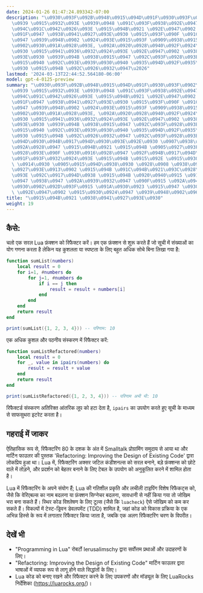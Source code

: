 ```yaml
---
date: 2024-01-26 01:47:24.893342-07:00
description: "\u0930\u093F\u092B\u0948\u0915\u094D\u091F\u0930\u093F\u0902\u0917 \u0935\
  \u0939 \u0915\u0932\u093E \u0939\u0948 \u091C\u093F\u0938\u092E\u0947\u0902 \u092E\
  \u094C\u091C\u0942\u0926\u093E \u0915\u094B\u0921 \u092E\u0947\u0902 \u091B\u094B\
  \u091F\u0947 \u0938\u0941\u0927\u093E\u0930 \u0915\u093F\u090F \u091C\u093E\u0924\
  \u0947 \u0939\u0948\u0902 \u0924\u093E\u0915\u093F \u0909\u0938\u0915\u0940 \u0938\
  \u0902\u0930\u091A\u0928\u093E, \u092A\u0920\u0928\u0940\u092F\u0924\u093E \u0914\
  \u0930 \u0915\u0941\u0936\u0932\u0924\u093E \u092E\u0947\u0902 \u0938\u0941\u0927\
  \u093E\u0930 \u0939\u094B \u0938\u0915\u0947 \u092C\u093F\u0928\u093E \u0907\u0938\
  \u0915\u0940 \u092C\u093E\u0939\u0930\u0940 \u0935\u094D\u092F\u0935\u0939\u093E\
  \u0930 \u0915\u094B \u092C\u0926\u0932\u0947\u2026"
lastmod: '2024-03-13T22:44:52.564180-06:00'
model: gpt-4-0125-preview
summary: "\u0930\u093F\u092B\u0948\u0915\u094D\u091F\u0930\u093F\u0902\u0917 \u0935\
  \u0939 \u0915\u0932\u093E \u0939\u0948 \u091C\u093F\u0938\u092E\u0947\u0902 \u092E\
  \u094C\u091C\u0942\u0926\u093E \u0915\u094B\u0921 \u092E\u0947\u0902 \u091B\u094B\
  \u091F\u0947 \u0938\u0941\u0927\u093E\u0930 \u0915\u093F\u090F \u091C\u093E\u0924\
  \u0947 \u0939\u0948\u0902 \u0924\u093E\u0915\u093F \u0909\u0938\u0915\u0940 \u0938\
  \u0902\u0930\u091A\u0928\u093E, \u092A\u0920\u0928\u0940\u092F\u0924\u093E \u0914\
  \u0930 \u0915\u0941\u0936\u0932\u0924\u093E \u092E\u0947\u0902 \u0938\u0941\u0927\
  \u093E\u0930 \u0939\u094B \u0938\u0915\u0947 \u092C\u093F\u0928\u093E \u0907\u0938\
  \u0915\u0940 \u092C\u093E\u0939\u0930\u0940 \u0935\u094D\u092F\u0935\u0939\u093E\
  \u0930 \u0915\u094B \u092C\u0926\u0932\u0947 \u092C\u093F\u0928\u093E\u0964 \u092A\
  \u094D\u0930\u094B\u0917\u094D\u0930\u093E\u092E\u0930 \u0907\u0938\u0947 \u0905\
  \u092A\u0928\u0947 \u0915\u094B\u0921 \u0915\u094B \u0905\u0927\u093F\u0915 \u092C\
  \u0928\u093E\u090F \u0930\u0916\u0928\u0947 \u092F\u094B\u0917\u094D\u092F, \u091C\
  \u091F\u093F\u0932\u0924\u093E \u0915\u094B \u0915\u092E \u0915\u0930\u0928\u0947\
  \ \u0914\u0930 \u0905\u0915\u094D\u0938\u0930 \u0928\u0908 \u0938\u0941\u0935\u093F\
  \u0927\u093E\u0913\u0902 \u0915\u094B \u091C\u094B\u0921\u093C\u0928\u0947 \u092F\
  \u093E \u092C\u0917\u094D\u0938 \u0915\u094B \u0920\u0940\u0915 \u0915\u0930\u0928\
  \u0947 \u0938\u0947 \u092A\u0939\u0932\u0947 \u090F\u0915 \u092A\u094D\u0930\u093E\
  \u0930\u0902\u092D\u093F\u0915 \u091A\u0930\u0923 \u0915\u0947 \u0930\u0942\u092A\
  \ \u092E\u0947\u0902 \u0915\u0930\u0924\u0947 \u0939\u0948\u0902\u0964."
title: "\u0915\u094B\u0921 \u0938\u0941\u0927\u093E\u0930"
weight: 19
---
```


## कैसे:
चलो एक सरल Lua फ़ंक्शन को रिफैक्टर करें। हम एक फ़ंक्शन से शुरू करते हैं जो सूची में संख्याओं का योग गणना करता है लेकिन यह कुशलता या स्पष्टता के लिए बहुत अधिक सोचे बिना लिखा गया है:

```Lua
function sumList(numbers)
    local result = 0
    for i=1, #numbers do
        for j=1, #numbers do
            if i == j then
                result = result + numbers[i]
            end
        end
    end
    return result
end

print(sumList({1, 2, 3, 4})) -- परिणाम: 10
```

एक अधिक कुशल और पठनीय संस्करण में रिफैक्टर करें:
```Lua
function sumListRefactored(numbers)
    local result = 0
    for _, value in ipairs(numbers) do
        result = result + value
    end
    return result
end

print(sumListRefactored({1, 2, 3, 4})) -- परिणाम अभी भी: 10
```

रिफैक्टर्ड संस्करण अतिरिक्त आंतरिक लूप को हटा देता है, `ipairs` का उपयोग करते हुए सूची के माध्यम से साफसुथरा इटरेट करता है।

## गहराई में जाकर
ऐतिहासिक रूप से, रिफैक्टरिंग 80 के दशक के अंत में Smalltalk प्रोग्रामिंग समुदाय से आया था और मार्टिन फाउलर की पुस्तक 'Refactoring: Improving the Design of Existing Code' द्वारा लोकप्रिय हुआ था। Lua में, रिफैक्टरिंग अक्सर जटिल कंडीशनल्स को सरल बनाने, बड़े फ़ंक्शन्स को छोटे वाले में तोड़ने, और प्रदर्शन को बेहतर बनाने के लिए टेबल के उपयोग को अनुकूलित करने में शामिल होता है।

Lua में रिफैक्टरिंग के अपने संयोग हैं; Lua की गतिशील प्रकृति और लचीली टाइपिंग विशेष रिफैकट्स को, जैसे कि वेरिएबल्स का नाम बदलना या फ़ंक्शन सिग्नेचर बदलना, सावधानी से नहीं किया गया तो जोखिम भरा बना सकते हैं। स्थिर कोड विश्लेषण के लिए टूल्स (जैसे कि `luacheck`) ऐसे जोखिम को कम कर सकते हैं। विकल्पों में टेस्ट-ड्रिवन डेवलपमेंट (TDD) शामिल है, जहां कोड को विकास प्रक्रिया के एक अभिन्न हिस्से के रूप में लगातार रिफैक्टर किया जाता है, जबकि एक अलग रिफैक्टरिंग चरण के विपरीत।

## देखें भी
- "Programming in Lua" रोबर्टो Ierusalimschy द्वारा सर्वोत्तम प्रथाओं और उदाहरणों के लिए।
- "Refactoring: Improving the Design of Existing Code" मार्टिन फाउलर द्वारा भाषाओं में व्यापक रूप से लागू होने वाले सिद्धांतों के लिए।
- Lua कोड को बनाए रखने और रिफैक्टर करने के लिए उपकरणों और मॉड्यूल के लिए LuaRocks निर्देशिका (https://luarocks.org/)।
